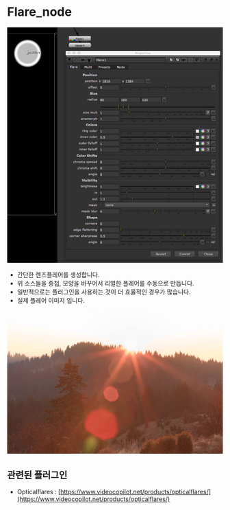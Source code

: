 # Flare\_node

![](../../.gitbook/assets/flare_node.png)

* 간단한 렌즈플레어를 생성합니다.
* 위 소스들을 중첩, 모양을 바꾸어서 리얼한 플레어를 수동으로 만듭니다.
* 일반적으로는 플러그인을 사용하는 것이 더 효율적인 경우가 많습니다.
* 실제 플레어 이미지 입니다.

![](../../.gitbook/assets/flare_example.png)

## 관련된 플러그인

* Opticalflares : [https://www.videocopilot.net/products/opticalflares/](https://www.videocopilot.net/products/opticalflares/)

